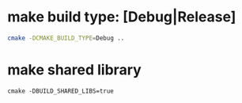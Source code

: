 # make build type: [Debug|Release]
```bash
cmake -DCMAKE_BUILD_TYPE=Debug ..
```
# make shared library
```
cmake -DBUILD_SHARED_LIBS=true
```
